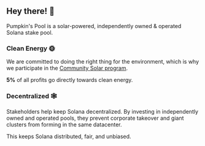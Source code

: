 ## Hey there! 👋

Pumpkin's Pool is a solar-powered, independently owned & operated Solana stake pool.

### Clean Energy 🌞
We are committed to doing the right thing for the environment, which is why we participate in the [Community Solar program](https://pubdisplay.alsoenergy.com/kiosk/18014398509527082?dashkey=2a5669734965576e4a43513d3d&tag=4246267).

**5%** of all profits go directly towards clean energy.

### Decentralized 🕸️
Stakeholders help keep Solana decentralized. By investing in independently owned and operated pools, they prevent corporate takeover and giant clusters from forming in the same datacenter.

This keeps Solana distributed, fair, and unbiased.
